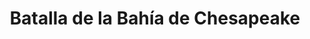 ﻿---
title: "Batalla de la Bahía de Chesapeake"
permalink: periodes_721.html
layout: periode
dataInici: 1781-09-05
sidebar: periodes
pares:
  - 673:
    title: "Campaña de Yorktown"
    dataInici: "(1781-06)"
    dataFi: "(1781-10)"

fills:
jocsPrincipals:
jocsEscenaris:
jocsEpoca:
  - title: "Flying Colors"
    bggId: 8730
    escenari: "Virginia Capes"
    dataInici: 
    dataFi: 

jocsEpocaEscenaris:
---
